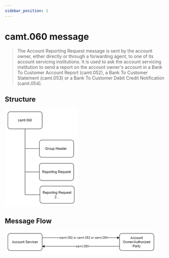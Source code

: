 ```yaml
---
sidebar_position: 1
---
```


# camt.060 message

> The Account Reporting Request message is sent by the account owner, either directly or through a forwarding agent, to one of its account servicing institutions. It is used to ask the account servicing institution to send a report on the account owner's account in a Bank To Customer Account Report (camt.052), a Bank To Customer Statement (camt.053) or a Bank To Customer Debit Credit Notification (camt.054).

## Structure

![Structure](./img/camt.060.structure.png)

## Message Flow

![Message Flow](../camt.052/img/camt.052.053.054.060.png)

